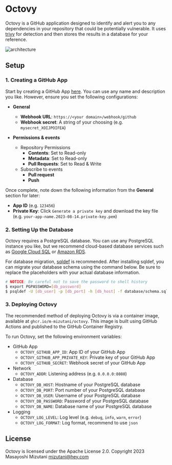# Octovy

Octovy is a GitHub application designed to identify and alert you to any dependencies in your repository that could be potentially vulnerable. It uses [trivy](https://github.com/aquasecurity/trivy) for detection and then stores the results in a database for your reference.

![architecture](https://github.com/m-mizutani/octovy/assets/605953/81eeb92d-a4e9-4baf-aae0-ace6b9dc447f)

## Setup

### 1. Creating a GitHub App

Start by creating a GitHub App [here](https://github.com/settings/apps). You can use any name and description you like. However, ensure you set the following configurations:

- **General**
  - **Webhook URL**: `https://<your domain>/webhook/github`
  - **Webhook secret**: A string of your choosing (e.g. `mysecret_XOIJPOIFEA`)

- **Permissions & events**
  - Repository Permissions
    - **Contents**: Set to Read-only
    - **Metadata**: Set to Read-only
    - **Pull Requests**: Set to Read & Write
  - Subscribe to events
    - **Pull request**
    - **Push**

Once complete, note down the following information from the **General** section for later:

- **App ID** (e.g. `123456`)
- **Private Key**: Click `Generate a private key` and download the key file (e.g. `your-app-name.2023-08-14.private-key.pem`)

### 2. Setting Up the Database

Octovy requires a PostgreSQL database. You can use any PostgreSQL instance you like, but we recommend cloud-based database services such as [Google Cloud SQL](https://cloud.google.com/sql) or [Amazon RDS](https://aws.amazon.com/rds/).

For database migration, [sqldef](https://github.com/k0kubun/sqldef) is recommended. After installing sqldef, you can migrate your database schema using the command below. Be sure to replace the placeholders with your actual database information.

```bash
# NOTICE: Be careful not to save the password to shell history
$ export PGPASSWORD=[db_password]
$ psqldef -U [db_user] -p [db_port] -h [db_host] -f database/schema.sql [db_name]
```

### 3. Deploying Octovy

The recommended method of deploying Octovy is via a container image, available at `ghcr.io/m-mizutani/octovy`. This image is built using GitHub Actions and published to the GitHub Container Registry.

To run Octovy, set the following environment variables:

- GitHub App
  - `OCTOVY_GITHUB_APP_ID`: App ID of your GitHub App
  - `OCTOVY_GITHUB_APP_PRIVATE_KEY`: Private key of your GitHub App
  - `OCTOVY_GITHUB_SECRET`: Webhook secret of your GitHub App
- Network
  - `OCTOVY_ADDR`: Listening address (e.g. `0.0.0.0:8080`)
- Database
  - `OCTOVY_DB_HOST`: Hostname of your PostgreSQL database
  - `OCTOVY_DB_PORT`: Port number of your PostgreSQL database
  - `OCTOVY_DB_USER`: Username of your PostgreSQL database
  - `OCTOVY_DB_PASSWORD`: Password of your PostgreSQL database
  - `OCTOVY_DB_NAME`: Database name of your PostgreSQL database
- Logging
  - `OCTOVY_LOG_LEVEL`: Log level (e.g. `debug`, `info`, `warn`, `error`)
  - `OCTOVY_LOG_FORMAT`: Log format, recommend to use `json`

## License

Octovy is licensed under the Apache License 2.0. Copyright 2023 Masayoshi Mizutani <mizutani@hey.com>